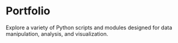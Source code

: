 # Portfolio
Explore a variety of Python scripts and modules designed for data manipulation, analysis, and visualization. 
